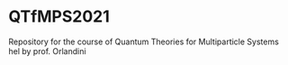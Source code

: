 # QTfMPS2021
Repository for the course of Quantum Theories for Multiparticle Systems hel by prof. Orlandini
